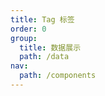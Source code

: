 ```yaml
---
title: Tag 标签
order: 0
group:
  title: 数据展示
  path: /data
nav:
  path: /components
---
```


<code src="./demo/base.tsx">

<API src="./index.tsx"></API>
